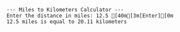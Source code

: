 ```ansi title="Miles to Kilometers Calculator"
--- Miles to Kilometers Calculator ---
Enter the distance in miles: 12.5 [40m[3m[Enter][0m
12.5 miles is equal to 20.11 kilometers
```
